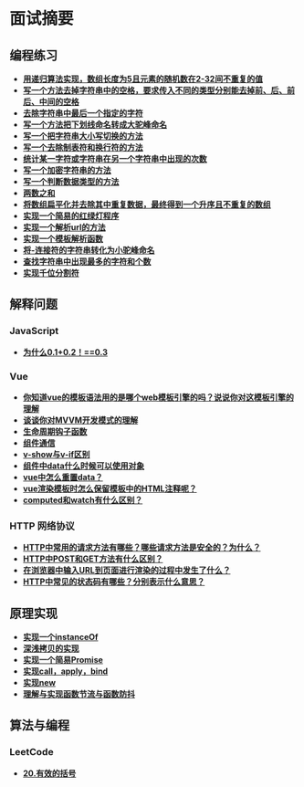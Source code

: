 # 面试摘要

## 编程练习

- **[用递归算法实现，数组长度为5且元素的随机数在2-32间不重复的值](./面试相关/编程练习/用递归算法实现，数组长度为5且元素的随机数在2-32间不重复的值)**
- **[写一个方法去掉字符串中的空格，要求传入不同的类型分别能去掉前、后、前后、中间的空格](./面试相关/编程练习/写一个方法去掉字符串中的空格，要求传入不同的类型分别能去掉前、后、前后、中间的空格)**
- **[去除字符串中最后一个指定的字符](./面试相关/编程练习/去除字符串中最后一个指定的字符)**
- **[写一个方法把下划线命名转成大驼峰命名](./面试相关/编程练习/写一个方法把下划线命名转成大驼峰命名)**
- **[写一个把字符串大小写切换的方法](./面试相关/编程练习/写一个把字符串大小写切换的方法)**
- **[写一个去除制表符和换行符的方法](./面试相关/编程练习/写一个去除制表符和换行符的方法)**
- **[统计某一字符或字符串在另一个字符串中出现的次数](./面试相关/编程练习/统计某一字符或字符串在另一个字符串中出现的次数)**
- **[写一个加密字符串的方法](./面试相关/编程练习/写一个加密字符串的方法)**
- **[写一个判断数据类型的方法](./面试相关/编程练习/写一个判断数据类型的方法)**
- **[两数之和](./面试相关/编程练习/两数之和)**
- **[将数组扁平化并去除其中重复数据，最终得到一个升序且不重复的数组](./面试相关/编程练习/将数组扁平化并去除其中重复数据，最终得到一个升序且不重复的数组)**
- **[实现一个简易的红绿灯程序](./面试相关/编程练习/实现一个简易的红绿灯程序)**
- **[实现一个解析url的方法](./面试相关/编程练习/实现一个解析url的方法)**
- **[实现一个模板解析函数](./面试相关/编程练习/实现一个模板解析函数)**
- **[将-连接符的字符串转化为小驼峰命名](./面试相关/编程练习/将-连接符的字符串转化为小驼峰命名)**
- **[查找字符串中出现最多的字符和个数](./面试相关/编程练习/查找字符串中出现最多的字符和个数)**
- **[实现千位分割符](./面试相关/编程练习/实现千位分割符)**

## 解释问题

### JavaScript

- **[为什么0.1+0.2！==0.3](./面试相关/解释问题/JavaScript面试题/为什么0.1+0.2！==0.3)**

### Vue

- **[你知道vue的模板语法用的是哪个web模板引擎的吗？说说你对这模板引擎的理解](./面试相关/解释问题/Vue面试题/你知道vue的模板语法用的是哪个web模板引擎的吗？说说你对这模板引擎的理解)**
- **[谈谈你对MVVM开发模式的理解](./面试相关/解释问题/Vue面试题/谈谈你对MVVM开发模式的理解)**
- **[生命周期钩子函数](./面试相关/解释问题/Vue面试题/生命周期钩子函数)**
- **[组件通信](./面试相关/解释问题/Vue面试题/组件通信)**
- **[v-show与v-if区别](./面试相关/解释问题/Vue面试题/v-show与v-if区别)**
- **[组件中data什么时候可以使用对象](./面试相关/解释问题/Vue面试题/组件中data什么时候可以使用对象)**
- **[vue中怎么重置data？](./面试相关/解释问题/Vue面试题/vue中怎么重置data？)**
- **[vue渲染模板时怎么保留模板中的HTML注释呢？](./面试相关/解释问题/Vue面试题/vue渲染模板时怎么保留模板中的HTML注释呢？)**
- **[computed和watch有什么区别？](./面试相关/解释问题/Vue面试题/computed和watch有什么区别？)**

### HTTP 网络协议

- **[HTTP中常用的请求方法有哪些？哪些请求方法是安全的？为什么？](./面试相关/解释问题/网络面试题/HTTP中常用的请求方法有哪些？哪些请求方法是安全的？为什么？)**
- **[HTTP中POST和GET方法有什么区别？](./面试相关/解释问题/网络面试题/HTTP中POST和GET方法有什么区别？)**
- **[在浏览器中输入URL到页面进行渲染的过程中发生了什么？](./面试相关/解释问题/网络面试题/在浏览器中输入URL到页面进行渲染的过程中发生了什么？)**
- **[HTTP中常见的状态码有哪些？分别表示什么意思？](./面试相关/解释问题/网络面试题/HTTP中常见的状态码有哪些？分别表示什么意思？)**

## 原理实现

- **[实现一个instanceOf](./面试相关/原理实现/实现一个instanceOf)**
- **[深浅拷贝的实现](./面试相关/原理实现/深浅拷贝的实现)**
- **[实现一个简易Promise](./面试相关/原理实现/实现一个简易Promise)**
- **[实现call，apply，bind](./面试相关/原理实现/实现call，apply，bind)**
- **[实现new](./面试相关/原理实现/实现new)**
- **[理解与实现函数节流与函数防抖](./面试相关/原理实现/理解与实现函数节流与函数防抖)**

## 算法与编程

### LeetCode

- **[20.有效的括号](./leetcode/20.有效的括号)**